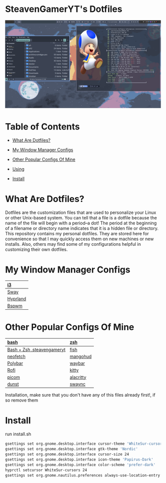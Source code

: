# SteavenGamerYT's Dotfiles

![](https://github.com/SteavenGamerYT/dot-files/blob/main/Screenshots/sway.png?raw=true)

# Table of Contents

* [What Are Dotfiles?](https://github.com/SteavenGamerYT/dot-files#what-are-dotfiles)

* [My Window Manager Configs](https://github.com/SteavenGamerYT/dot-files#my-window-manager-configs)

* [Other Popular Configs Of Mine](https://github.com/SteavenGamerYT/dot-files#other-popular-configs-of-mine)

* [Using](https://github.com/SteavenGamerYT/dot-files#Using)

* [Install](https://github.com/SteavenGamerYT/dot-files#Install)

# What Are Dotfiles?
Dotfiles are the customization files that are used to personalize your Linux or other Unix-based system.  You can tell that a file is a dotfile because the name of the file will begin with a period–a dot!  The period at the beginning of a filename or directory name indicates that it is a hidden file or directory.  This repository contains my personal dotfiles.  They are stored here for convenience so that I may quickly access them on new machines or new installs.  Also, others may find some of my configurations helpful in customizing their own dotfiles.

# My Window Manager Configs
| [i3](https://github.com/SteavenGamerYT/dot-files/blob/main/DotFiles/.config/i3/config) |
| :---------------------------------------------------------------------- |
| [Sway](https://github.com/SteavenGamerYT/dot-files/blob/main/DotFiles/.config/sway/config) |
| [Hyprland](https://github.com/SteavenGamerYT/dot-files/blob/main/DotFiles/.config/hypr/hyprland.conf) |
| [Bspwm](https://github.com/SteavenGamerYT/dot-files/blob/main/DotFiles/.config/bspwm/bspwmrc) |

# Other Popular Configs Of Mine
| [bash](https://github.com/SteavenGamerYT/dot-files/blob/main/DotFiles/.bashrc)   | [zsh](https://github.com/SteavenGamerYT/dot-files/blob/main/DotFiles/.zshr)    |
| :---------------------------------------------------------------------- | :-------------------------------------------------------------------- |
| [Bash + Zsh .steavengameryt](https://github.com/SteavenGamerYT/dot-files/blob/main/DotFiles/.steavengameryt) | [fish](https://github.com/SteavenGamerYT/dot-files/blob/main/DotFiles/.config/fish) |
| [neofetch](https://github.com/SteavenGamerYT/dot-files/blob/main/DotFiles/.config/neofetch)   | [mangohud](https://github.com/SteavenGamerYT/dot-files/blob/main/DotFiles/.config/MangoHud) |
| [Polybar](https://github.com/SteavenGamerYT/dot-files/blob/main/DotFiles/.config/polybar)   | [waybar](https://github.com/SteavenGamerYT/dot-files/blob/main/DotFiles/.config/waybar) |
| [Rofi](https://github.com/SteavenGamerYT/dot-files/blob/main/DotFiles/.config/rofi)     | [kitty](https://github.com/SteavenGamerYT/dot-files/blob/main/DotFiles/.config/kitty) |
| [picom](https://github.com/SteavenGamerYT/dot-files/blob/main/DotFiles/.config/picom)   | [alacritty](https://github.com/SteavenGamerYT/dot-files/blob/main/DotFiles/.config/alacritty) |
| [dunst](https://github.com/SteavenGamerYT/dot-files/blob/main/DotFiles/.config/dunst)   | [swaync](https://github.com/SteavenGamerYT/dot-files/blob/main/DotFiles/.config/swaync) |


Installation, make sure that you don't have any of this files already first!, if so remove them

# Install
run install.sh

```sh
gsettings set org.gnome.desktop.interface cursor-theme 'WhiteSur-cursors'
gsettings set org.gnome.desktop.interface gtk-theme 'Nordic'
gsettings set org.gnome.desktop.interface cursor-size 24
gsettings set org.gnome.desktop.interface icon-theme 'Papirus-Dark'
gsettings set org.gnome.desktop.interface color-scheme 'prefer-dark'
hyprctl setcursor WhiteSur-cursors 24
gsettings set org.gnome.nautilus.preferences always-use-location-entry true
```
